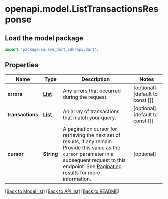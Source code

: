 # openapi.model.ListTransactionsResponse

## Load the model package
```dart
import 'package:square_dart_sdk/api.dart';
```

## Properties
Name | Type | Description | Notes
------------ | ------------- | ------------- | -------------
**errors** | [**List<Error>**](Error.md) | Any errors that occurred during the request. | [optional] [default to const []]
**transactions** | [**List<Transaction>**](Transaction.md) | An array of transactions that match your query. | [optional] [default to const []]
**cursor** | **String** | A pagination cursor for retrieving the next set of results, if any remain. Provide this value as the `cursor` parameter in a subsequent request to this endpoint.  See [Paginating results](https://developer.squareup.com/docs/working-with-apis/pagination) for more information. | [optional] 

[[Back to Model list]](../README.md#documentation-for-models) [[Back to API list]](../README.md#documentation-for-api-endpoints) [[Back to README]](../README.md)


